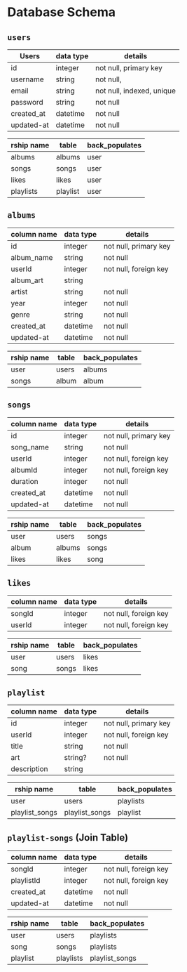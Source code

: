 # **Database Schema**

## `users`
| Users       | data type | details                   |
|-------------|-----------|---------------------------|
| id          | integer   | not null, primary key     |
| username    | string    | not null,                 |
| email       | string    | not null, indexed, unique |
| password    | string    | not null                  |
| created_at  | datetime  | not null                  |
| updated-at  | datetime  | not null                  |

| rship name  | table     | back_populates        |
|-------------|-----------|-----------------------|
| albums      | albums    | user                  |
| songs       | songs     | user                  |
| likes       | likes     | user                  |
| playlists   | playlist  | user                  |


## `albums`
| column name | data type | details               |
|-------------|-----------|-----------------------|
| id          | integer   | not null, primary key |
| album_name  | string    | not null              |
| userId      | integer   | not null, foreign key |
| album_art   | string    |                       |
| artist      | string    | not null              |
| year        | integer   | not null              |
| genre       | string    | not null              |
| created_at  | datetime  | not null              |
| updated-at  | datetime  | not null              |

| rship name  | table     | back_populates        |
|-------------|-----------|-----------------------|
| user        | users     | albums                |
| songs       | album     | album                 |



## `songs`
| column name | data type | details               |
|-------------|-----------|-----------------------|
| id          | integer   | not null, primary key |
| song_name   | string    | not null              |
| userId      | integer   | not null, foreign key |
| albumId     | integer   | not null, foreign key |
| duration    | integer   | not null              | (int to convert later?)
| created_at  | datetime  | not null              |
| updated-at  | datetime  | not null              |

| rship name  | table     | back_populates        |
|-------------|-----------|-----------------------|
| user        | users     | songs                 |
| album       | albums    | songs                 |
| likes       | likes     | song                  |


## `likes`
| column name | data type | details               |
|-------------|-----------|-----------------------|
| songId      | integer   | not null, foreign key |
| userId      | integer   | not null, foreign key |

| rship name  | table     | back_populates        |
|-------------|-----------|-----------------------|
| user        | users     | likes                 |
| song        | songs     | likes                 |


## `playlist`

| column name | data type | details               |
|-------------|-----------|-----------------------|
| id          | integer   | not null, primary key |
| userId      | integer   | not null, foreign key |
| title       | string    | not null              |
| art         | string?   | not null              |
| description | string    |                       |

| rship  name | table     | back_populates        |
|-------------|-----------|-----------------------|
| user        | users     | playlists             |
| playlist_songs| playlist_songs | playlist       |



## `playlist-songs` (Join Table)
| column name | data type | details               |
|-------------|-----------|-----------------------|
| songId      | integer   | not null, foreign key |
| playlistId  | integer   | not null, foreign key |
| created_at  | datetime  | not null              |
| updated-at  | datetime  | not null              |

| rship  name | table     | back_populates        |
|-------------|-----------|-----------------------|
| user        | users     | playlists             |
| song        | songs     | playlists             |
| playlist    | playlists | playlist_songs        |
